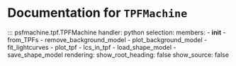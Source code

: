 # Documentation for `TPFMachine`

::: psfmachine.tpf.TPFMachine
    handler: python
    selection:
      members:
        - __init__
        - from_TPFs
        - remove_background_model
        - plot_background_model
        - fit_lightcurves
        - plot_tpf
        - lcs_in_tpf
        - load_shape_model
        - save_shape_model
    rendering:
      show_root_heading: false
      show_source: false
